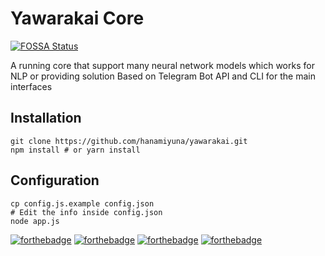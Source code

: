 # Yawarakai Core

[![FOSSA Status](https://app.fossa.com/api/projects/git%2Bgithub.com%2Fhanamiyuna%2Fyawarakai.svg?type=large)](https://app.fossa.com/projects/git%2Bgithub.com%2Fhanamiyuna%2Fyawarakai?ref=badge_large)

A running core that support many neural network models which works for NLP or providing solution
Based on Telegram Bot API and CLI for the main interfaces

## Installation
```
git clone https://github.com/hanamiyuna/yawarakai.git
npm install # or yarn install
```

## Configuration
```
cp config.js.example config.json
# Edit the info inside config.json
node app.js
```

      
[![forthebadge](https://forthebadge.com/images/badges/contains-cat-gifs.svg)](https://forthebadge.com)  [![forthebadge](https://forthebadge.com/images/badges/built-with-love.svg)](https://forthebadge.com)  [![forthebadge](https://forthebadge.com/images/badges/made-with-javascript.svg)](https://forthebadge.com)  [![forthebadge](https://forthebadge.com/images/badges/just-plain-nasty.svg)](https://forthebadge.com)